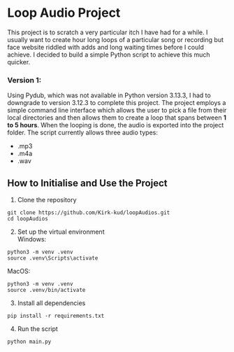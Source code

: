 # **Loop Audio Project**

This project is to scratch a very particular itch I have had for a while. I usually want to create hour long loops of a particular song or recording 
but face website riddled with adds and long waiting times before I could achieve. I decided to build a simple Python script to achieve this much quicker.

### **Version 1:**
Using Pydub, which was not available in Python version 3.13.3, I had to downgrade to version 3.12.3 to complete this project.
The project employs a simple command line interface which allows the user to pick a file from their local directories and
then allows them to create a loop that spans between **1 to 5 hours**. When the looping is done, the audio is exported into the project folder.
The script currently allows three audio types: 
- .mp3
- .m4a
- .wav

## How to Initialise and Use the Project
1. Clone the repository
  ```
  git clone https://github.com/Kirk-kud/loopAudios.git
  cd loopAudios
  ```

2. Set up the virtual environment\
  Windows:
  ```
  python3 -m venv .venv
  source .venv\Scripts\activate
  ```

  MacOS:
  ```
  python3 -m venv .venv
  source .venv/bin/activate
  ```

3. Install all dependencies
 ```
 pip install -r requirements.txt
 ```
   
4. Run the script
 ```
 python main.py
 ```
